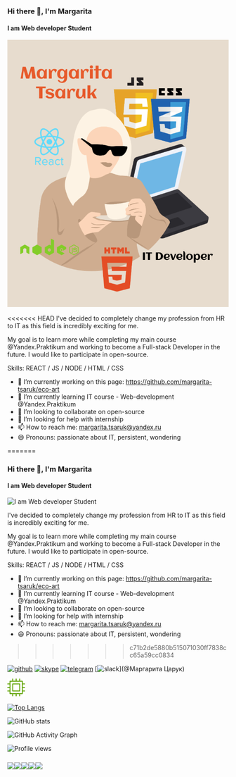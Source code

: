 ### Hi there 👋, I'm Margarita
#### I am Web developer Student

![Header](https://github.com/margarita-tsaruk/margarita-tsaruk/blob/main/assets/баннер%20(2).png)

<<<<<<< HEAD
I've decided to completely change my profession from HR to IT as this field is incredibly exciting for me.

My goal is to learn more while completing my main course @Yandex.Praktikum and working to become a Full-stack Developer in the future. I would like to participate in open-source.

Skills: REACT / JS / NODE / HTML / CSS 

- 🔭 I’m currently working on this page: https://github.com/margarita-tsaruk/eco-art 
- 🌱 I’m currently learning IT course - Web-development @Yandex.Praktikum 
- 👯 I’m looking to collaborate on open-source 
- 🤔 I’m looking for help with internship 
- 📫 How to reach me: margarita.tsaruk@yandex.ru 
- 😄 Pronouns: passionate about IT, persistent, wondering 

=======
### Hi there 👋, I'm Margarita
#### I am Web developer Student
![I am Web developer Student](https://github.com/margarita-tsaruk/margarita-tsaruk/blob/main/Banner%20(1).pngK/view?usp=sharing)

I've decided to completely change my profession from HR to IT as this field is incredibly exciting for me.

My goal is to learn more while completing my main course @Yandex.Praktikum and working to become a Full-stack Developer in the future. I would like to participate in open-source.

Skills: REACT / JS / NODE / HTML / CSS

- 🔭 I’m currently working on this page: https://github.com/margarita-tsaruk/eco-art 
- 🌱 I’m currently learning IT course - Web-development @Yandex.Praktikum 
- 👯 I’m looking to collaborate on open-source 
- 🤔 I’m looking for help with internship 
- 📫 How to reach me: margarita.tsaruk@yandex.ru 
- 😄 Pronouns: passionate about IT, persistent, wondering 

>>>>>>> c71b2de5880b515071030ff7838cc65a59cc0834

[<img src='https://cdn.jsdelivr.net/npm/simple-icons@3.0.1/icons/github.svg' alt='github' height='40'>](https://github.com/margarita-tsaruk)  [<img src='https://cdn.jsdelivr.net/npm/simple-icons@3.0.1/icons/skype.svg' alt='skype' height='40'>](k.mellow)  [<img src='https://cdn.jsdelivr.net/npm/simple-icons@3.0.1/icons/telegram.svg' alt='telegram' height='40'>](yamargaritats)  [<img src='https://cdn.jsdelivr.net/npm/simple-icons@3.0.1/icons/slack.svg' alt='slack' height='40'>](@Маргарита Царук)  

<a href='https://docs.github.com/en/developers'><img src='https://raw.githubusercontent.com/acervenky/animated-github-badges/master/assets/devbadge.gif' width='40' height='40'></a> 

[![Top Langs](https://github-readme-stats.vercel.app/api/top-langs/?username=margarita-tsaruk)](https://github.com/anuraghazra/github-readme-stats)

![GitHub stats](https://github-readme-stats.vercel.app/api?username=margarita-tsaruk&show_icons=true)  

![GitHub Activity Graph](https://activity-graph.herokuapp.com/graph?username=margarita-tsaruk)  

![Profile views](https://gpvc.arturio.dev/margarita-tsaruk)  
   
   

### 
<img align="left" src="https://img.shields.io/badge/html5-%23E34F26.svg?style=for-the-badge&logo=html5&logoColor=white" />
<img align="left" src="https://img.shields.io/badge/css3-%231572B6.svg?style=for-the-badge&logo=css3&logoColor=white" />
<img align="left" src="https://img.shields.io/badge/javascript-%23323330.svg?style=for-the-badge&logo=javascript&logoColor=%23F7DF1E" />
<img align="left" src="https://img.shields.io/badge/react-%2320232a.svg?style=for-the-badge&logo=react&logoColor=%2361DAFB" />
<img src="https://img.shields.io/badge/node.js-6DA55F?style=for-the-badge&logo=node.js&logoColor=white" />

